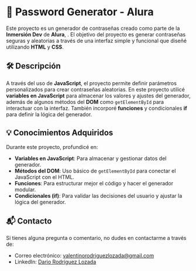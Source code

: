# 🔐 Password Generator - Alura

Este proyecto es un generador de contraseñas creado como parte de la **Inmersión Dev** de **Alura**, . El objetivo del proyecto es generar contraseñas seguras y aleatorias a través de una interfaz simple y funcional que diseñé utilizando **HTML** y **CSS**.

## 🛠️ Descripción

A través del uso de **JavaScript**, el proyecto permite definir parámetros personalizados para crear contraseñas aleatorias. En este proyecto utilicé **variables en JavaScript** para almacenar los valores y ajustes del generador, además de algunos métodos del **DOM** como `getElementById` para interactuar con la interfaz. También incorporé **funciones** y condicionales **if** para definir la lógica del generador.

## 💡 Conocimientos Adquiridos

Durante este proyecto, profundicé en:

- **Variables en JavaScript**: Para almacenar y gestionar datos del generador.
- **Métodos del DOM**: Uso básico de `getElementById` para conectar el JavaScript con el HTML.
- **Funciones**: Para estructurar mejor el código y hacer el generador modular.
- **Condicionales (if)**: Para validar las decisiones del usuario y ajustar la lógica del generador.

## 📬 Contacto

Si tienes alguna pregunta o comentario, no dudes en contactarme a través de:

- Correo electrónico: [valentinorodriguezlozada@gmail.com](mailto:valentinorodriguezlozada@gmail.com)
- LinkedIn: [Dario Rodríguez Lozada](https://www.linkedin.com/in/dar%C3%ADo-rodriguez-lozada-2a9a69313/)
